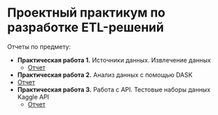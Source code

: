 # Проектный практикум по разработке ETL-решений

Отчеты по предмету:
- **Практическая работа 1.** Источники данных. Извлечение данных
  - [Отчет](https://github.com/BashkatovaAD/kurs_ETL_2024/blob/main/%D0%9F%D0%A0_1/%D0%9E%D1%82%D1%87%D0%B5%D1%82_%D0%9F%D0%A0_1_%D0%91%D0%B0%D1%88%D0%BA%D0%B0%D1%82%D0%BE%D0%B2_%D0%90%D0%BD%D0%BD%D0%B0_%D0%94%D0%B5%D0%BD%D0%B8%D1%81%D0%BE%D0%B2%D0%BD%D0%B0.ipynb)
-  **Практическая работа 2.** Анализ данных с помощью DASK
  - [Отчет](https://github.com/BashkatovaAD/kurs_ETL_2024/blob/main/%D0%9F%D0%A0_2/%D0%9F%D0%A0_2_%D0%91%D0%B0%D1%88%D0%BA%D0%B0%D1%82%D0%BE%D0%B2%D0%B0_%D0%90%D0%BD%D0%BD%D0%B0_%D0%94%D0%B5%D0%BD%D0%B8%D1%81%D0%BE%D0%B2%D0%BD%D0%B0.ipynb)
- **Практическая работа 3.** Работа с API. Тестовые наборы данных Kaggle API
  - [Отчет](https://github.com/BashkatovaAD/kurs_ETL_2024/blob/main/%D0%9F%D0%A0_3/%D0%91%D0%B0%D1%88%D0%BA%D0%B0%D1%82%D0%BE%D0%B2%D0%B0_%D0%90%D0%BD%D0%BD%D0%B0_%D0%94%D0%B5%D0%BD%D0%B8%D1%81%D0%BE%D0%B2%D0%BD%D0%B0.ipynb)
